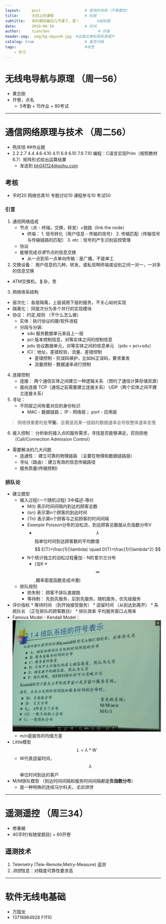 ```yaml
---
layout:     post                    # 使用的布局（不需要改）
title:      大四上的课程              # 标题 
subtitle:   本科期间最后几节课了，混！        #副标题
date:       2019-09-10              # 时间
author:     tianchen                      # 作者
header-img:  img/bg-dayun0.jpg  #这篇文章标题背景图片
catalog: true                       # 是否归档
tags:                               #标签
    - 学习
---
```



# 无线电导航与原理 （周一56）
* 黄志刚    
* 开卷，点名
    * 5考勤 + 15作业 + 80考试

--- 
 
# 通信网络原理与技术 （周二56）
* 熊庆旭
##作业题 
* 2.2 2.7 4.4 4.6 4.10 4.11 6.9 6.10 7.9 7.10 编程：C语言实现Prim（按照教材6.7）矩阵形式给出运算结果
    * 发送到 bh041124@sohu.com

## 考核
* 平时20 网络仿真10 专题讨论10 课程参与10 考试50

### 引言
1. 通信网络组成 
    * 节点（点 - 终端，交换，转发）+链路（link the node）
        * 终端： 1. 信号转化（用户信息 - 传输的信号） 2. 传输匹配（传输信号与传输链路的匹配） 3. etc：信号的产生识别监控管理
    * 协议
    * 能够完成*任意*节点的信息交换
        * 从一点到另一点单向传输：是广播，不是单工
2. 交换设备： 用户信息的几种，转发，或私信啊终端或设别之间一对一，一对多的信息交换
* ATM交换机，复杂，贵
3. 网络体系结构
* 层次化： 各层隔离，上层调用下层的服务，不关心如何实现
* 隔离化： 同层次分为多个并行的实现模块
* 协议： 约定,规则 （干什么怎么做）
    * 实体：执行协议的硬/软件进程
    * 分段与分装:
        * sdu 服务数据单元来自上一层
        * pci 版本控制信息，对等实体之间的控制信息
        * pdu 协议数据单元，对等实体之间的信息单元 （pdu = pci+sdu）
        * ICI：地址，差错校验，流量、差错控制 
            * 差错控制 - 抗误码保护，比如纠正误码，要求重发
            * 流量控制 - 数据速率进行控制
4. 连接控制
    * 连接： 两个通信实体之间建立一种逻辑关系 （预约了通信计算存储资源）
    * 面向连接 TCP（通信之前需要建立连接关系） UDP（两个实体之间不建立连接关系）
5. 寻址：
    * 不同层之间有着对应的身份标识
        * MAC - 数据链路； IP - 网络层； port - 应用层
> 网络很重要的是**平衡**，显著提高某一链路的数据速率会导致整体速率变慢
6. 接入控制： 分析新的接入点的服务需求，寻找是否能够满足，否则拒绝（Call/Connection Admission Control）
* 需要解决的几大问题
    * 连通性： 建立可靠的物理链路 （主要在物理和数据链路层）
    * 寻址（路由）：建立有效的信息传输路径
    * 服务质量(传输控制)

### 排队论
* 建立模型
    * 输入过程(一个随机过程) 3中描述-等价
        * M(t) 表示时间间隔内到达的顾客总数
        * {sn} 表示第n个顾客的到达时间
        * {Tn} 表示第n个顾客与之前顾客的时间间隔
        * *Example* Poisson分布的泊松流，到达顾客总数服从负指数分布V
            * $$ \lambda $$ 指单位时间到达顾客数的平均数值 $$ E(T)=\frac{1}{\lambda} \quad  D(T)=\frac{1}{\lambda^2} $$
        * N个统计独立的泊松过程叠加 - N阶爱尔兰分布
            * (当K->$$ \infty $$,概率密度函数变成冲激)
    * 排队规则
        * 损失制： 顾客不排队直接跑
        * 等待制： 先到先服务，后到先服务，随机服务，优先级服务
* 评价指标
        * 等待时间 （到开始接受服务）
        * 逗留时间 （从到达到离开）
        * 系统队长 （正在排队的顾客数目）
        * 排队效率  平均服务窗口占用率
* Famous Model - Kendall Model：
    ![](https://github.com/A-suozhang/MyPicBed/raw/master/img/20190910143728.png)
    * m/n是服务的均值方差
* Little模型 $$ L=\lambda*W $$
    * W代表逗留时间，$$\lambda$$单位时间到达的客户
* M/M排队模型 （到达时间间隔和服务时间间隔都是**负指数分布**）
    * 是一种特殊的连续马尔科夫，*无后效性*


---

# 遥测遥控 （周三34）
* 修春娣
* 40平时(有随堂题目) + 60开卷 

## 遥测技术
1. Telemetry (Tele-Remote;Metry-Measure) 遥测
2. *测控*信息：对精度可靠性要求高

--- 

# 软件无线电基础
* 万国龙
* 13718964928 F1110

